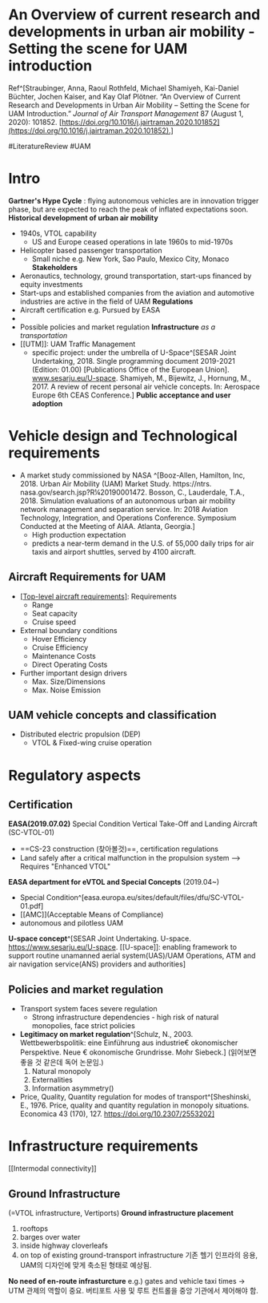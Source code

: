 # An Overview of current research and developments in urban air mobility - Setting the scene for UAM introduction 
Ref^[Straubinger, Anna, Raoul Rothfeld, Michael Shamiyeh, Kai-Daniel Büchter, Jochen Kaiser, and Kay Olaf Plötner. “An Overview of Current Research and Developments in Urban Air Mobility – Setting the Scene for UAM Introduction.” _Journal of Air Transport Management_ 87 (August 1, 2020): 101852. [https://doi.org/10.1016/j.jairtraman.2020.101852](https://doi.org/10.1016/j.jairtraman.2020.101852).]


#LiteratureReview #UAM 
# Intro 
**Gartner's Hype Cycle** : flying autonomous vehicles are in innovation trigger phase, but are expected to reach the peak of inflated expectations soon. 
**Historical development of urban air mobility**
* 1940s, VTOL capability 
	* US and Europe ceased operations in late 1960s to mid-1970s
* Helicopter based passenger transportation
	* Small niche e.g. New York, Sao Paulo, Mexico City, Monaco
**Stakeholders**
* Aeronautics, technology, ground transportation, start-ups financed by equity investments
* Start-ups and established companies from the aviation and automotive industries are active in the field of UAM
**Regulations**
* Aircraft certification e.g. Pursued by EASA 
* 
* Possible policies and market regulation
**Infrastructure** *as a transportation*
* [[UTM]]: UAM Traffic Management 
	* specific project: under the umbrella of U-Space^[SESAR Joint Undertaking, 2018. Single programming document 2019-2021 (Edition: 01.00) [Publications Office of the European Union]. www.sesarju.eu/U-space. Shamiyeh, M., Bijewitz, J., Hornung, M., 2017. A review of recent personal air vehicle concepts. In: Aerospace Europe 6th CEAS Conference.]
**Public acceptance and user adoption**

# Vehicle design and Technological requirements
* A market study commissioned by NASA ^[Booz-Allen, Hamilton, Inc, 2018. Urban Air Mobility (UAM) Market Study. https://ntrs. nasa.gov/search.jsp?R¼20190001472. Bosson, C., Lauderdale, T.A., 2018. Simulation evaluations of an autonomous urban air mobility network management and separation service. In: 2018 Aviation Technology, Integration, and Operations Conference. Symposium Conducted at the Meeting of AIAA. Atlanta, Georgia.]
	* High production expectation
	* predicts a near-term demand in the U.S. of 55,000 daily trips for air taxis and airport shuttles, served by 4100 aircraft.
## Aircraft Requirements for UAM 
* [[Top-level aircraft requirements]](TLARs): Requirements
	* Range
	* Seat capacity
	* Cruise speed
* External boundary conditions
	* Hover Efficiency
	* Cruise Efficiency
	* Maintenance Costs
	* Direct Operating Costs
* Further important design drivers
	* Max. Size/Dimensions
	* Max. Noise Emission
## UAM vehicle concepts and classification 
* Distributed electric propulsion (DEP) 
	* VTOL & Fixed-wing cruise operation 

# Regulatory aspects
## Certification
**EASA(2019.07.02)** Special Condition Vertical Take-Off and Landing Aircraft (SC-VTOL-01) 
- ==CS-23 construction (찾아볼것)==, certification regulations
- Land safely after a critical malfunction in the propulsion system --> Requires "Enhanced VTOL"

**EASA department for eVTOL and Special Concepts** (2019.04~)
* Special Condition^[easa.europa.eu/sites/default/files/dfu/SC-VTOL-01.pdf]
* [[AMC]](Acceptable Means of Compliance) 
* autonomous and pilotless UAM 

**U-space concept**^[SESAR Joint Undertaking. U-space. https://www.sesarju.eu/U-space. 
[[U-space]]: enabling framework to support routine unamanned aerial system(UAS)/UAM Operations, ATM and air navigation service(ANS) providers and authorities] 

## Policies and market regulation 
* Transport system faces severe regulation 
	* Strong infrastructure dependencies - high risk of natural monopolies, face strict policies
* **Legitimacy on market regulation**^[Schulz, N., 2003. Wettbewerbspolitik: eine Einführung aus industrie€ okonomischer Perspektive. Neue € okonomische Grundrisse. Mohr Siebeck.] (읽어보면 좋을 것 같은데 독어 논문임.)
	1. Natural monopoly
	2. Externalities
	3. Information asymmetry()
* Price, Quality, Quantity regulation for modes of transport^[Sheshinski, E., 1976. Price, quality and quantity regulation in monopoly situations. Economica 43 (170), 127. https://doi.org/10.2307/2553202]

# Infrastructure requirements
[[Intermodal connectivity]]
## Ground Infrastructure
(=VTOL infrastructure, Vertiports)
**Ground infrastructure placement**
1. rooftops
2. barges over water
3. inside highway cloverleafs
4. on top of existing ground-transport infrastructure 
기존 헬기 인프라의 응용, UAM의 디자인에 맞게 축소된 형태로 예상됨. 

**No need of en-route infrasturcture**
e.g.) gates and vehicle taxi times
-> UTM 관제의 역할이 중요. 버티포트 사용 및 루트 컨트롤을 중앙 기관에서 제어해야 함. 

